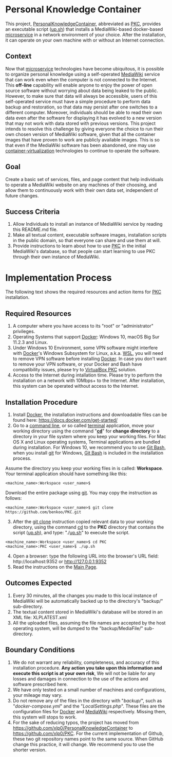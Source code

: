 # Personal Knowledge Container
This project, [PersonalKnowledgeContainer], abbreviated as [PKC], provides an executable script ([up.sh]) that installs a MediaWiki-based docker-based [microservice] in a network environment of your choice. After the installation, it can operate on your own machine with or without an Internet connection.

## Context
Now that [microservice] technologies have become ubiquitous, it is possible to organize personal knowledge using a self-operated [MediaWiki] service that can work even when the computer is not connected to the Internet. This **off-line** capability will enable anyone to enjoy the power of open source software without worrying about data being leaked to the public. However, to make sure that data will always be accessible, users of this self-operated service must have a simple procedure to perform data backup and restoration, so that data may persist after one switches to a different computer. Moreover, individuals should be able to read their own data even after the software for displaying it has evolved to a new version that may not work with data stored with previous versions. This project intends to resolve this challenge by giving everyone the choice to run their own chosen version of MediaWiki software, given that all the container images that have proven to work are publicly available images. This is so that even if the MediaWiki software has been abandoned, one may use [container-virtualization] technologies to continue to operate the software.

## Goal
Create a basic set of services, files, and page content that help individuals to operate a MediaWiki website on any machines of their choosing, and allow them to continuously work with their own data set, independent of future changes.

## Success Criteria
1. Allow Individuals to install an instance of MediaWiki service by reading this README.md file.
2. Make all textual content, executable software images, installation scripts in the public domain, so that everyone can share and use them at will.
3. Provide instructions to learn about how to use [PKC] in the initial MediaWiki's database, so that people can start learning to use PKC through their own instance of MediaWiki.

# Implementation Process
The following text shows the required resources and action items for [PKC] installation.

## Required Resources
1. A computer where you have access to its "root" or "administrator" privileges.
2. Operating Systems that support [Docker]: Windows 10, macOS  Big Sur 11.2.3 and Linux.
3. Under Windows 10 Environment, some VPN software might interfere with [Docker]'s Windows Subsystem for Linux, a.k.a. [WSL], you will need to remove VPN software before installing [Docker]. In case you don't want to remove your VPN software, or your Docker and Bash have compatibility issues, please try to [VirtualBox PKC] solution.
4. Access to the Internet during intallation time. Please try to perform the installation on a network with 10Mbps+ to the Internet. After installation, this system can be operated without access to the Internet.

## Installation Procedure
1. Install [Docker], the installation instructions and downloadable files can be found here: https://docs.docker.com/get-started/
2. Go to a [command line], or so called [terminal] application, move your working directory using the command "**[cd]**" for **change directory** to a directory in your file system where you keep your working files. For Mac OS X and Linux operating systems, Terminal applications are bundled during installation. For Windows 10, we recommend you to use [Git Bash], when you install [git] for Windows, [Git Bash] is included in the installation process.

Assume the directory you keep your working files in  is called: **Workspace**. Your terminal application should have something like this:

```
<machine_name>:Workspace <user_name>$
```

Download the entire package using [git]. You may copy the instruction as follows:

```
<machine_name>:Workspace <user_name>$ git clone https://github.com/benkoo/PKC.git
```

3. After the [git clone] instruction copied relevant data to your working directory, using the command [cd] to the **PKC** directory that contains the script ([up.sh]), and type: "./[up.sh]" to execute the script.

```
<machine_name>:Workspace <user_name>$ cd PKC
<machine_name>:PKC <user_name>$ ./up.sh
```

4. Open a browser: type the following URL into the browser's URL field: http://localhost:9352 or http://127.0.0.1:9352
5. Read the instructions on the [Main Page]. 

## Outcomes Expected
1. Every 30 minutes, all the changes you made to this local instance of MediaWiki will be automatically backed up to the directory's "backup/" sub-directory.
2. The textual content stored in MediaWiki's database will be stored in an XML file: XLPLATEST.xml
3. All the uploaded files, assuming the file names are accepted by the host operating system, will be dumped to the "backup/MediaFile/" sub-directory.

## Boundary Conditions
1. We do not warrant any reliability, completeness, and accuracy of this installation procedure. **Any action you take upon this information and execute this script is at your own risk**, We will not be liable for any losses and damages in connection to the use of the actions and software prescribed here. 
2. We have only tested on a small number of machines and configurations, your mileage may vary.
3. Do not remove any of the files in the directory with "*backup/*", such as "*docker-compose.yml*" and the "*LocalSettings.php*". These files are the configuration files for [Docker] and [MediaWiki] respectively. Missing them, this system will stops to work.  
4. For the sake of reducing typos, the project has moved from https://github.com/xlp0/PersonalKnowledgeContainer to https://github.com/xlp0/PKC. For the current implementation of Github, these two git repository names point to the same source. When GitHub change this practice, it will change. We recommend you to use the shorter version.


[PersonalKnowledgeContainer]: https://github.com/xlp0/PersonalKnowledgeContainer
[container-virtualization]:https://searchitoperations.techtarget.com/definition/container-containerization-or-container-based-virtualization
[command line]:https://www.osc.edu/supercomputing/unix-cmds
[terminal]: https://www.techopedia.com/definition/28747/mac-terminal-mac-os-x#:~:text=The%20Mac%20Terminal%20is%20a,OS%20X%20versions%20through%20Lion.&text=Terminal%20allows%20users%20to%20modify,graphical%20user%20interface%20(GUI).
[PKC]: https://github.com/xlp0/PersonalKnowledgeContainer
[VirtualBox PKC]: https://github.com/xlp0/VirtualBox_PKC
[cd]:https://www.minitool.com/news/how-to-change-directory-in-cmd.html
[microservice]: https://www.bmc.com/blogs/microservices-architecture/
[Docker]: http://docker.io
[MediaWiki]: https://www.mediawiki.org/wiki/MediaWiki
[Main Page]: http://localhost:9352/index.php/Main_Page
[WSL]: https://docs.docker.com/docker-for-windows/wsl/
[up.sh]:https://github.com/xlp0/PKC/blob/main/up.sh
[git]:https://git-scm.com/
[Git Installation]:https://git-scm.com/
[Git Bash]: https://gitforwindows.org/
[git clone]:https://www.atlassian.com/git/tutorials/setting-up-a-repository/git-clone#:~:text=git%20clone%20is%20a%20Git,copy%20of%20the%20target%20repository.
